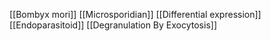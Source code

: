[[Bombyx mori]]
[[Microsporidian]]
[[Differential expression]]
[[Endoparasitoid]]
[[Degranulation By Exocytosis]]
